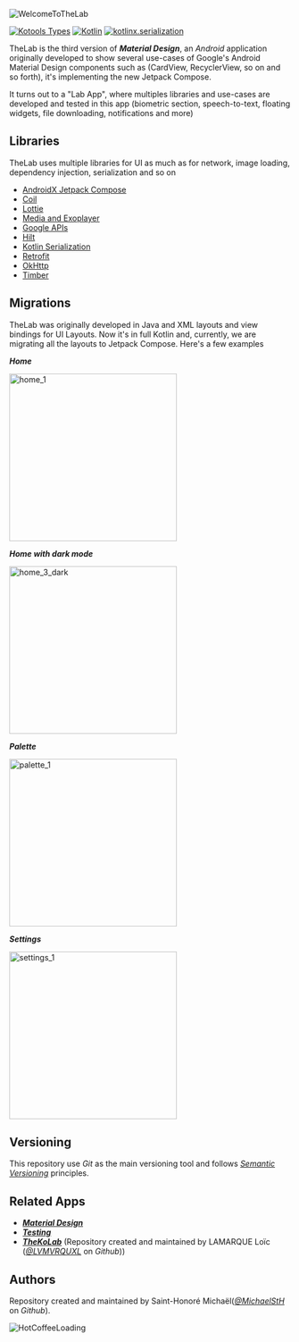 ![WelcomeToTheLab](docs/images/the_lab_banner.png)

[![Kotools Types][kotools-types-badge]][kotools-types-project]
[![Kotlin][kotlin-badge]][kotlin]
[![kotlinx.serialization][kotlinx.serialization-badge]][kotlinx.serialization]

TheLab is the third version of ***Material Design***, an *Android* application originally developed
to show several use-cases of Google's Android Material Design components such as (CardView,
RecyclerView, so on and so forth), it's implementing the new Jetpack Compose.

It turns out to a "Lab App", where multiples libraries and use-cases are developed and tested in
this app (biometric section, speech-to-text, floating widgets, file downloading, notifications and more)

## Libraries

TheLab uses multiple libraries for UI as much as for network, image loading, dependency injection, serialization and so on

- [AndroidX Jetpack Compose][jetpack-compose]
- [Coil][coil]
- [Lottie][lottie]
- [Media and Exoplayer][exoplayer]
- [Google APIs][google-apis]
- [Hilt][dagger-hilt]
- [Kotlin Serialization][kotlinx-serialization]
- [Retrofit][retrofit]
- [OkHttp][okhttp]
- [Timber][timber]

## Migrations

TheLab was originally developed in Java and XML layouts and view bindings for UI Layouts. Now it's in full Kotlin and, currently, we are migrating all the layouts to Jetpack Compose. Here's a few examples

***Home***
<p>
  <img src="docs/images/Screenshot_home_1.png" alt="home_1" width="300"/>
</p>

***Home with dark mode***
<p>
  <img src="docs/images/Screenshot_home_3_dark.png" alt="home_3_dark" width="300"/>
</p>

***Palette***
<p>
  <img src="docs/images/Screenshot_palette_1_dark.png" alt="palette_1" width="300"/>
</p>

***Settings***
<p>
  <img src="docs/images/Screenshot_settings_1_light.png" alt="settings_1" width="300"/>
</p>


## Versioning

This repository use *Git* as the main versioning tool and follows [*Semantic Versioning*][sem-ver] principles.

## Related Apps

* [***Material Design***](https://github.com/MichaelStH/MaterialDesignFeatures)
* [***Testing***](https://github.com/MichaelStH/Testing/tree/develop)
* [***TheKoLab***](https://github.com/TheXtremeLabs/TheKoLab) (Repository created and maintained by LAMARQUE Loïc ([*@LVMVRQUXL*](https://github.com/LVMVRQUXL) on *Github*))

## Authors

Repository created and maintained by Saint-Honoré Michaël([*@MichaelStH*](https://github.com/MichaelStH/) on *Github*).

![HotCoffeeLoading](docs/gif/lottie_hot_coffee.gif)

[sem-ver]: https://semver.org/
[kotools-types-badge]: https://img.shields.io/static/v1?label=version&message=12.10.4&color=blue
[kotools-types-project]: https://github.com/kotools/types
[kotlin]: https://kotlinlang.org
[kotlin-badge]: https://img.shields.io/badge/kotlin-1.9.21-blue?logo=kotlin
[kotlin.ArithmeticException]: https://kotlinlang.org/api/latest/jvm/stdlib/kotlin/-arithmetic-exception
[kotlinx.serialization]: https://github.com/Kotlin/kotlinx.serialization
[kotlinx.serialization-badge]: https://img.shields.io/badge/kotlinx.serialization-1.6.0-blue?logo=kotlin
[total-functions]: https://xlinux.nist.gov/dads/HTML/totalfunc.html
[jetpack-compose]: https://developer.android.com/jetpack/compose?hl=fr
[google-apis]: https://console.cloud.google.com/apis/library?hl=fr
[coil]: https://coil-kt.github.io/coil/
[lottie]: https://airbnb.io/lottie/#/
[exoplayer]: https://developer.android.com/guide/topics/media/exoplayer/hello-world
[dagger-hilt]: https://dagger.dev/hilt/
[kotlinx-serialization]: https://github.com/Kotlin/kotlinx.serialization
[retrofit]: https://square.github.io/retrofit/
[okhttp]: https://square.github.io/okhttp/
[timber]: https://github.com/JakeWharton/timber
